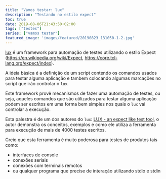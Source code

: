 ```yaml
---
title: "Vamos testar: lux"
description: "Testando no estilo expect"
toc: true
date: 2019-08-06T21:43:50+02:00
tags: ["testes"]
series: ["vamos testar"]
featured_image: 'images/featured/20190823_131050-1-2.jpg'
---
```


[lux](https://github.com/hawk/lux) é um framework para automação de testes utilizando o estilo Expect (https://en.wikipedia.org/wiki/Expect, https://core.tcl-lang.org/expect/index).

A ideia básica é a definição de um script contendo os comandos usados para testar alguma aplicação e tambem colocando algumas marcações no script que irão controlar o `lux`.

Este framework provê mecanismos de fazer uma automação de testes, ou seja, aqueles comandos que são utilizados para testar alguma aplicação podem ser escritos em uma forma bem simples nos quais o `lux` vai controlar a execução.

Esta palestra é de um dos autores do `lux`: [LUX - an expect like test tool](https://codesync.global/media/lux-an-expect-like-test-tool/), o autor demonstra os conceitos, exemplos e como ele utiliza a ferramenta para execução de mais de 4000 testes escritos.

Creio que esta ferramenta é muito poderosa para testes de produtos tais como:

* interfaces de console
* conexões seriais
* conexões com terminais remotos
* ou qualquer programa que precise de interação utilizando stdio e stdin

